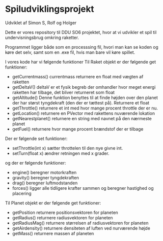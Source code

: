 # Spiludviklingsprojekt
Udviklet af Simon S, Rolf og Holger

Dette er vores repository til DDU SO6 projektet, hvor at vi udvikler et spil til undervisningsbrug omkring raketter.

Programmet ligger både som en processsing fil, hvori man kan se koden og køre det selv, samt som en .exe fil, hvis man bare vil køre spillet.

I vores kode har vi følgende funktioner
Til Raket objekt er der følgende get funktioner:
- getCurrentmass() 
    currentmass returnere en float med vægten af raketten
- getDeltaV()
    deltaV er et fysik begreb der omhandler hvor meget energi raketten har tilbage, det bliver returneret som float
- getAltitude()
    Denne funktion benyttes til at finde højden over den planet der har størst tyngdekraft (den der er tættest på). Returnere et float
- getThrottle()
    returnere et int med hvor mange procent throttle der er nu.
- getLocation()
    returnere en PVector med rakettens nuværende lokation
- getNearestplanet()
    returnere en string med navnet på den nærmeste planet
- getFuel()
    returnere hvor mange procent brændstof der er tilbage

Der er følgende set funktioner:
- setThrottle(int x)
    sætter throttelen til den nye givne int.
- setTurn(float x)
    ændrer retningen med x grader.

og der er følgende funktioner:
- engine()
    beregner motorkraften
- gravity()
    beregner tyngdekraften
- drag()
    beregner luftmodstanden
- forces()
    ligger alle tidligere krafter sammen og beregner hastighed og placering

Til Planet objekt er der følgende get funktioner:
- getPosition
    returnere positionsvektoren for planeten
- getRadius()
    returnere radiusvektoren for planeten
- getRadiusMag()
    returnere størrelsen af radiusvektoren for planeten
- getAirdensity()
    returnere densiteten af luften ved nurværende højde
- getMass()
    returnere massen af planeten